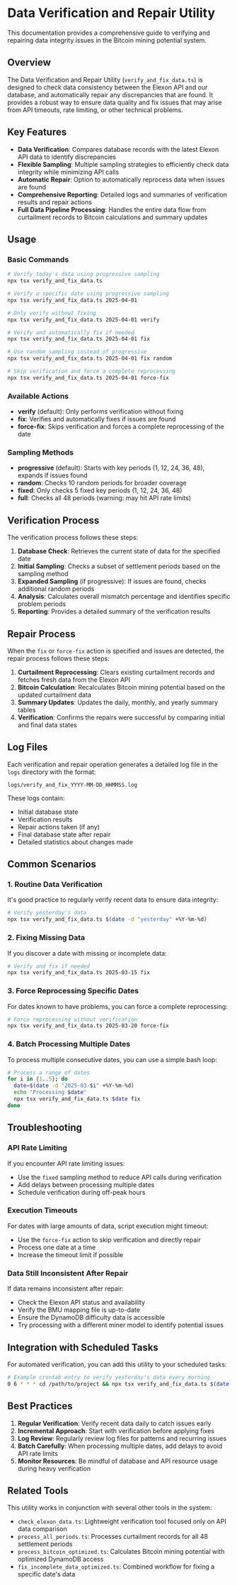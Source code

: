 # Data Verification and Repair Utility

This documentation provides a comprehensive guide to verifying and repairing data integrity issues in the Bitcoin mining potential system.

## Overview

The Data Verification and Repair Utility (`verify_and_fix_data.ts`) is designed to check data consistency between the Elexon API and our database, and automatically repair any discrepancies that are found. It provides a robust way to ensure data quality and fix issues that may arise from API timeouts, rate limiting, or other technical problems.

## Key Features

- **Data Verification**: Compares database records with the latest Elexon API data to identify discrepancies
- **Flexible Sampling**: Multiple sampling strategies to efficiently check data integrity while minimizing API calls
- **Automatic Repair**: Option to automatically reprocess data when issues are found
- **Comprehensive Reporting**: Detailed logs and summaries of verification results and repair actions
- **Full Data Pipeline Processing**: Handles the entire data flow from curtailment records to Bitcoin calculations and summary updates

## Usage

### Basic Commands

```bash
# Verify today's data using progressive sampling
npx tsx verify_and_fix_data.ts

# Verify a specific date using progressive sampling
npx tsx verify_and_fix_data.ts 2025-04-01

# Only verify without fixing
npx tsx verify_and_fix_data.ts 2025-04-01 verify

# Verify and automatically fix if needed
npx tsx verify_and_fix_data.ts 2025-04-01 fix

# Use random sampling instead of progressive
npx tsx verify_and_fix_data.ts 2025-04-01 fix random

# Skip verification and force a complete reprocessing
npx tsx verify_and_fix_data.ts 2025-04-01 force-fix
```

### Available Actions

- **verify** (default): Only performs verification without fixing
- **fix**: Verifies and automatically fixes if issues are found
- **force-fix**: Skips verification and forces a complete reprocessing of the date

### Sampling Methods

- **progressive** (default): Starts with key periods (1, 12, 24, 36, 48), expands if issues found
- **random**: Checks 10 random periods for broader coverage
- **fixed**: Only checks 5 fixed key periods (1, 12, 24, 36, 48)
- **full**: Checks all 48 periods (warning: may hit API rate limits)

## Verification Process

The verification process follows these steps:

1. **Database Check**: Retrieves the current state of data for the specified date
2. **Initial Sampling**: Checks a subset of settlement periods based on the sampling method
3. **Expanded Sampling** (if progressive): If issues are found, checks additional random periods
4. **Analysis**: Calculates overall mismatch percentage and identifies specific problem periods
5. **Reporting**: Provides a detailed summary of the verification results

## Repair Process

When the `fix` or `force-fix` action is specified and issues are detected, the repair process follows these steps:

1. **Curtailment Reprocessing**: Clears existing curtailment records and fetches fresh data from the Elexon API
2. **Bitcoin Calculation**: Recalculates Bitcoin mining potential based on the updated curtailment data
3. **Summary Updates**: Updates the daily, monthly, and yearly summary tables
4. **Verification**: Confirms the repairs were successful by comparing initial and final data states

## Log Files

Each verification and repair operation generates a detailed log file in the `logs` directory with the format:

```
logs/verify_and_fix_YYYY-MM-DD_HHMMSS.log
```

These logs contain:
- Initial database state
- Verification results
- Repair actions taken (if any)
- Final database state after repair
- Detailed statistics about changes made

## Common Scenarios

### 1. Routine Data Verification

It's good practice to regularly verify recent data to ensure data integrity:

```bash
# Verify yesterday's data
npx tsx verify_and_fix_data.ts $(date -d "yesterday" +%Y-%m-%d)
```

### 2. Fixing Missing Data

If you discover a date with missing or incomplete data:

```bash
# Verify and fix if needed
npx tsx verify_and_fix_data.ts 2025-03-15 fix
```

### 3. Force Reprocessing Specific Dates

For dates known to have problems, you can force a complete reprocessing:

```bash
# Force reprocessing without verification
npx tsx verify_and_fix_data.ts 2025-03-20 force-fix
```

### 4. Batch Processing Multiple Dates

To process multiple consecutive dates, you can use a simple bash loop:

```bash
# Process a range of dates
for i in {1..5}; do
  date=$(date -d "2025-03-$i" +%Y-%m-%d)
  echo "Processing $date"
  npx tsx verify_and_fix_data.ts $date fix
done
```

## Troubleshooting

### API Rate Limiting

If you encounter API rate limiting issues:
- Use the `fixed` sampling method to reduce API calls during verification
- Add delays between processing multiple dates
- Schedule verification during off-peak hours

### Execution Timeouts

For dates with large amounts of data, script execution might timeout:
- Use the `force-fix` action to skip verification and directly repair
- Process one date at a time
- Increase the timeout limit if possible

### Data Still Inconsistent After Repair

If data remains inconsistent after repair:
- Check the Elexon API status and availability
- Verify the BMU mapping file is up-to-date
- Ensure the DynamoDB difficulty data is accessible
- Try processing with a different miner model to identify potential issues

## Integration with Scheduled Tasks

For automated verification, you can add this utility to your scheduled tasks:

```bash
# Example crontab entry to verify yesterday's data every morning
0 6 * * * cd /path/to/project && npx tsx verify_and_fix_data.ts $(date -d "yesterday" +%Y-%m-%d) fix > /path/to/logs/daily_verification.log 2>&1
```

## Best Practices

1. **Regular Verification**: Verify recent data daily to catch issues early
2. **Incremental Approach**: Start with verification before applying fixes
3. **Log Review**: Regularly review log files for patterns and recurring issues
4. **Batch Carefully**: When processing multiple dates, add delays to avoid API rate limits
5. **Monitor Resources**: Be mindful of database and API resource usage during heavy verification

## Related Tools

This utility works in conjunction with several other tools in the system:

- `check_elexon_data.ts`: Lightweight verification tool focused only on API data comparison
- `process_all_periods.ts`: Processes curtailment records for all 48 settlement periods
- `process_bitcoin_optimized.ts`: Calculates Bitcoin mining potential with optimized DynamoDB access
- `fix_incomplete_data_optimized.ts`: Combined workflow for fixing a specific date's data